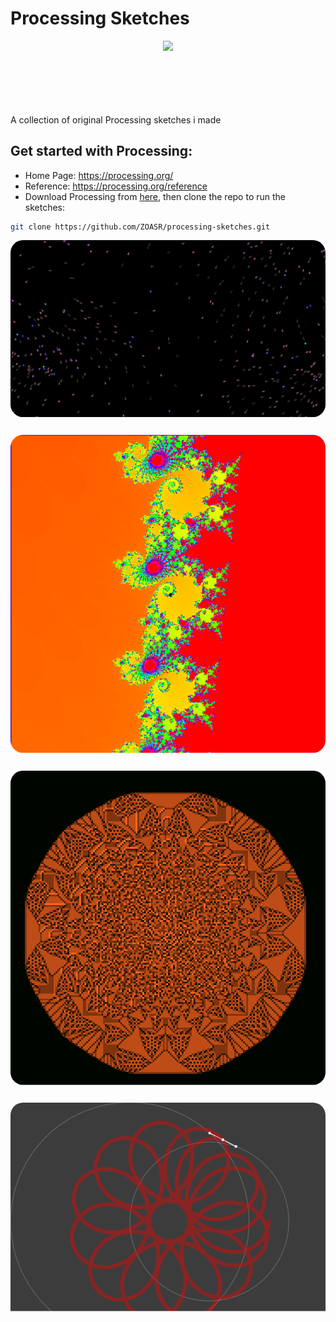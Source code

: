 # Processing Sketches

<svg fill="none" viewBox="0 0 500 100" xmlns="http://www.w3.org/2000/svg">
<foreignObject width="100%" height="100%">
<div style="width: max-content; margin: auto;">
	<img src="https://upload.wikimedia.org/wikipedia/commons/c/cb/Processing_2021_logo.svg" width="100"/>
</div>
</foreignObject>
</svg>

A collection of original Processing sketches i made

## Get started with Processing:

-   Home Page: https://processing.org/
-   Reference: https://processing.org/reference
-   Download Processing from [here](https://processing.org/download), then clone the repo to run the sketches:

```bash
git clone https://github.com/ZOASR/processing-sketches.git
```

<svg fill="none" viewBox="0 0 500 1700" xmlns="http://www.w3.org/2000/svg">
<foreignObject width="100%" height="100%">
<div style="width: 100%; margin: auto; display: flex; flex-direction: column; gap: 2em;">
<img src="images/flock.png" style="border-radius: 20px"/>
<img src="images/mandelbrot.png" style="border-radius: 20px"/>
<img src="images/sandpiles.png" style="border-radius: 20px"/>
<img src="images/rose.png" style="border-radius: 20px"/>
</div>
</foreignObject>
</svg>
